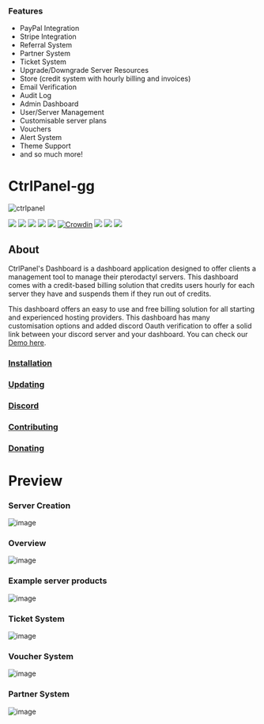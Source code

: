### Features

-   PayPal Integration
-   Stripe Integration
-   Referral System
-   Partner System
-   Ticket System
-   Upgrade/Downgrade Server Resources
-   Store (credit system with hourly billing and invoices)
-   Email Verification
-   Audit Log
-   Admin Dashboard
-   User/Server Management
-   Customisable server plans
-   Vouchers
-   Alert System
-   Theme Support
-   and so much more!

# CtrlPanel-gg

![ctrlpanel](https://user-images.githubusercontent.com/67899387/214684708-739c1d21-06e8-4dec-a4f1-81533a46cc7e.png)


![](https://img.shields.io/endpoint?label=v0.9%20Installations&url=https%3A%2F%2Fmarket.ctrlpanel.gg%2Fcallhome.php%3Fgetinstalls)
![](https://img.shields.io/badge/Overall%20Installations-5000%2B-green)
![](https://img.shields.io/github/stars/ctrlpanel-gg/dashboard) ![](https://img.shields.io/github/forks/ctrlpanel-gg/dashboard) ![](https://img.shields.io/github/tag/ctrlpanel-gg/dashboard) [![Crowdin](https://badges.crowdin.net/ctrlpanel/localized.svg)](https://crowdin.com/project/controlpanelgg) ![](https://img.shields.io/github/issues/ctrlpanel-gg/dashboard) ![](https://img.shields.io/github/license/ctrlpanel-gg/panel) ![](https://img.shields.io/discord/787829714483019826)
## About

CtrlPanel's Dashboard is a dashboard application designed to offer clients a management tool to manage their pterodactyl servers. This dashboard comes with a credit-based billing solution that credits users hourly for each server they have and suspends them if they run out of credits.

This dashboard offers an easy to use and free billing solution for all starting and experienced hosting providers. This dashboard has many customisation options and added discord Oauth verification to offer a solid link between your discord server and your dashboard. You can check our [Demo here](https://demo.CtrlPanel.gg "Demo").

### [Installation](https://ctrlpanel.gg/docs/intro "Installation")

### [Updating](https://ctrlpanel.gg/docs/Installation/updating "Updating")

### [Discord](https://discord.gg/4Y6HjD2uyU "Discord")

### [Contributing](https://ctrlpanel.gg/docs/Contributing/contributing "Contributing")

### [Donating](https://ctrlpanel.gg/docs/Contributing/donating "Donating")



# Preview

### Server Creation
![image](https://user-images.githubusercontent.com/67899387/214687234-d1ae58c0-5667-4e99-ac39-adeaabfcc7f2.png)

### Overview
![image](https://user-images.githubusercontent.com/67899387/214685859-03c8d9e1-c685-4a07-979f-df2e88ec3931.png)

### Example server products
![image](https://user-images.githubusercontent.com/67899387/214686950-218e1ede-6a1f-4e53-b3f4-fe1abc371a9c.png)

### Ticket System
![image](https://user-images.githubusercontent.com/67899387/214687123-0a3d0f8f-b53c-4b0d-869a-4d5df45f5184.png)

### Voucher System
![image](https://user-images.githubusercontent.com/67899387/214686578-ec9f0b0f-6047-4665-835f-70594b56dfd5.png)

### Partner System
![image](https://user-images.githubusercontent.com/67899387/214686321-36ba97a3-4181-4e60-9ba3-c9b318fe66a8.png)



